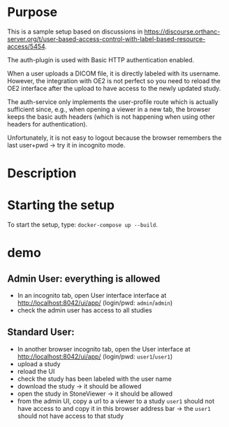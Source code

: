 # Purpose

This is a sample setup based on discussions in https://discourse.orthanc-server.org/t/user-based-access-control-with-label-based-resource-access/5454.

The auth-plugin is used with Basic HTTP authentication enabled.

When a user uploads a DICOM file, it is directly labeled with its username.  However, the integration with OE2 is not
perfect so you need to reload the OE2 interface after the upload to have access to the newly updated study.

The auth-service only implements the user-profile route which is actually sufficient since, e.g., when opening a viewer in a new tab,
the browser keeps the basic auth headers (which is not happening when using other headers for authentication).

Unfortunately, it is not easy to logout because the browser remembers the last user+pwd -> try it in incognito mode.


# Description

# Starting the setup

To start the setup, type: `docker-compose up --build`.  

# demo

## Admin User: everything is allowed

- In an incognito tab, open User interface interface at [http://localhost:8042/ui/app/](http://localhost:8042/ui/app/) (login/pwd: `admin`/`admin`)
- check the admin user has access to all studies

## Standard User:

- In another browser incognito tab, open the User interface at [http://localhost:8042/ui/app/](http://localhost:8042/ui/app/) (login/pwd: `user1`/`user1`)
- upload a study
- reload the UI
- check the study has been labeled with the user name
- download the study -> it should be allowed
- open the study in StoneViewer -> it should be allowed
- from the admin UI, copy a url to a viewer to a study `user1` should not have access to and copy it in this browser address bar -> the `user1` should not have access to that study
